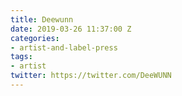 ```yaml
---
title: Deewunn
date: 2019-03-26 11:37:00 Z
categories:
- artist-and-label-press
tags:
- artist
twitter: https://twitter.com/DeeWUNN
---
```


